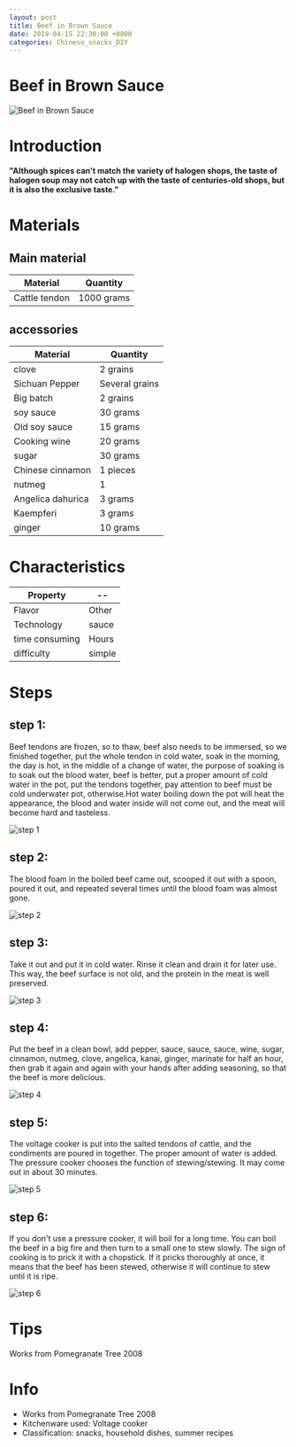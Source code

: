 ```yaml
---
layout: post
title: Beef in Brown Sauce
date: 2019-04-15 22:30:00 +0800
categories: Chinese_snacks_DIY
---
```


# Beef in Brown Sauce

![Beef in Brown Sauce]({{site.baseurl}}/img/414475/414475.jpg)

# Introduction

**"Although spices can't match the variety of halogen shops, the taste of halogen soup may not catch up with the taste of centuries-old shops, but it is also the exclusive taste."**

# Materials


## Main material

Material|Quantity
--|--
Cattle tendon|1000 grams

## accessories

Material|Quantity
--|--
clove|2 grains
Sichuan Pepper|Several grains
Big batch|2 grains
soy sauce|30 grams
Old soy sauce|15 grams
Cooking wine|20 grams
sugar|30 grams
Chinese cinnamon|1 pieces
nutmeg|1
Angelica dahurica|3 grams
Kaempferi|3 grams
ginger|10 grams

# Characteristics

Property|--
--|--
Flavor|Other
Technology|sauce
time consuming|Hours
difficulty|simple

# Steps

## step 1:

Beef tendons are frozen, so to thaw, beef also needs to be immersed, so we finished together, put the whole tendon in cold water, soak in the morning, the day is hot, in the middle of a change of water, the purpose of soaking is to soak out the blood water, beef is better, put a proper amount of cold water in the pot, put the tendons together, pay attention to beef must be cold underwater pot, otherwise.Hot water boiling down the pot will heat the appearance, the blood and water inside will not come out, and the meat will become hard and tasteless.

![step 1]({{site.baseurl}}/img/414475/1.jpg)

## step 2:

The blood foam in the boiled beef came out, scooped it out with a spoon, poured it out, and repeated several times until the blood foam was almost gone.

![step 2]({{site.baseurl}}/img/414475/2.jpg)

## step 3:

Take it out and put it in cold water. Rinse it clean and drain it for later use. This way, the beef surface is not old, and the protein in the meat is well preserved.

![step 3]({{site.baseurl}}/img/414475/3.jpg)

## step 4:

Put the beef in a clean bowl, add pepper, sauce, sauce, sauce, wine, sugar, cinnamon, nutmeg, clove, angelica, kanai, ginger, marinate for half an hour, then grab it again and again with your hands after adding seasoning, so that the beef is more delicious.

![step 4]({{site.baseurl}}/img/414475/4.jpg)

## step 5:

The voltage cooker is put into the salted tendons of cattle, and the condiments are poured in together. The proper amount of water is added. The pressure cooker chooses the function of stewing/stewing. It may come out in about 30 minutes.

![step 5]({{site.baseurl}}/img/414475/5.jpg)

## step 6:

If you don't use a pressure cooker, it will boil for a long time. You can boil the beef in a big fire and then turn to a small one to stew slowly. The sign of cooking is to prick it with a chopstick. If it pricks thoroughly at once, it means that the beef has been stewed, otherwise it will continue to stew until it is ripe.

![step 6]({{site.baseurl}}/img/414475/6.jpg)

# Tips

Works from Pomegranate Tree 2008

# Info

- Works from Pomegranate Tree 2008
- Kitchenware used: Voltage cooker
- Classification: snacks, household dishes, summer recipes